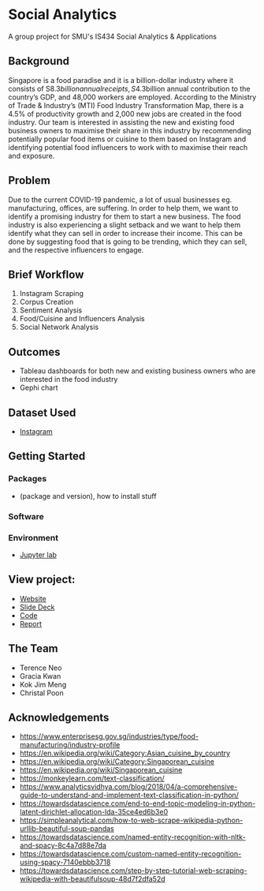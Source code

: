 # Social Analytics

A group project for SMU's IS434 Social Analytics & Applications

## Background

Singapore is a food paradise and it is a billion-dollar industry where it consists of S$8.3billion annual receipts, S$4.3billion annual contribution to the country’s GDP, and 48,000 workers are employed. According to the Ministry of Trade & Industry’s (MTI) Food Industry Transformation Map, there is a 4.5% of productivity growth and 2,000 new jobs are created in the food industry. Our team is interested in assisting the new and existing food business owners to maximise their share in this industry by recommending potentially popular food items or cuisine to them based on Instagram and identifying potential food influencers to work with to maximise their reach and exposure.

## Problem

Due to the current COVID-19 pandemic, a lot of usual businesses eg. manufacturing, offices, are suffering. In order to help them, we want to identify a promising industry for them to start a new business. The food industry is also experiencing a slight setback and we want to help them identify what they can sell in order to increase their income. 
This can be done by suggesting food that is going to be trending, which they can sell, and the respective influencers to engage.

## Brief Workflow

1. Instagram Scraping
2. Corpus Creation
3. Sentiment Analysis
4. Food/Cuisine and Influencers Analysis
5. Social Network Analysis

## Outcomes

- Tableau dashboards for both new and existing business owners who are interested in the food industry
- Gephi chart

## Dataset Used

- [Instagram](terenceneo/Social-Analytics/Instagram/)

## Getting Started

### Packages

- (package and version), how to install stuff

### Software

### Environment

- [Jupyter lab](environment.md)

## View project:

- [Website]()
- [Slide Deck]()
- [Code]()
- [Report]()

## The Team
- Terence Neo
- Gracia Kwan
- Kok Jim Meng
- Christal Poon

## Acknowledgements
- https://www.enterprisesg.gov.sg/industries/type/food-manufacturing/industry-profile
- https://en.wikipedia.org/wiki/Category:Asian_cuisine_by_country
- https://en.wikipedia.org/wiki/Category:Singaporean_cuisine
- https://en.wikipedia.org/wiki/Singaporean_cuisine
- https://monkeylearn.com/text-classification/
- https://www.analyticsvidhya.com/blog/2018/04/a-comprehensive-guide-to-understand-and-implement-text-classification-in-python/
- https://towardsdatascience.com/end-to-end-topic-modeling-in-python-latent-dirichlet-allocation-lda-35ce4ed6b3e0
- https://simpleanalytical.com/how-to-web-scrape-wikipedia-python-urllib-beautiful-soup-pandas
- https://towardsdatascience.com/named-entity-recognition-with-nltk-and-spacy-8c4a7d88e7da
- https://towardsdatascience.com/custom-named-entity-recognition-using-spacy-7140ebbb3718
- https://towardsdatascience.com/step-by-step-tutorial-web-scraping-wikipedia-with-beautifulsoup-48d7f2dfa52d

